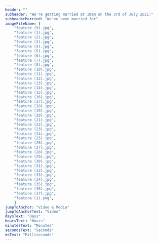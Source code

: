 ```yaml
---
header: ""
subheader: "We're getting married at 10am on the 3rd of July 2021!"
subheaderMarried: "We've been married for"
imageFileName: [
    "feature (9).jpg",
    "feature (1).jpg",
    "feature (2).jpg",
    "feature (3).jpg",
    "feature (4).jpg",
    "feature (5).jpg",
    "feature (6).jpg",
    "feature (7).jpg",
    "feature (8).jpg",
    "feature (10).jpg",
    "feature (11).jpg",
    "feature (12).jpg",
    "feature (13).jpg",
    "feature (14).jpg",
    "feature (15).jpg",
    "feature (16).jpg",
    "feature (17).jpg",
    "feature (18).jpg",
    "feature (19).jpg",
    "feature (20).jpg",
    "feature (21).jpg",
    "feature (22).jpg",
    "feature (23).jpg",
    "feature (24).jpg",
    "feature (25).jpg",
    "feature (26).jpg",
    "feature (27).jpg",
    "feature (28).jpg",
    "feature (29).jpg",
    "feature (30).jpg",
    "feature (31).jpg",
    "feature (32).jpg",
    "feature (33).jpg",
    "feature (34).jpg",
    "feature (35).jpg",
    "feature (36).jpg",
    "feature (37).jpg",
    "feature (1).png",
    ]
jumpToAnchor: "Video & Media"
jumpToAnchorText: "Video"
daysText: "Days"
hoursText: "Hours"
minutesText: "Minutes"
secondsText: "Seconds"
msText: "Milliseconds"
---
```

